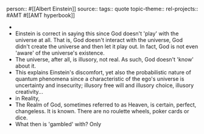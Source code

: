 person:: #[[Albert Einstein]] 
source::
tags:: quote
topic-theme::
rel-projects:: #AMT #[[AMT hyperbook]]

-
- Einstein is correct in saying this since God doesn't 'play' with the universe at all. That is, God doesn't interact with the universe, God didn't create the universe and then let it play out. In fact, God is not even 'aware' of the universe's existence.
- The universe, after all, is illusory, not real. As such, God doesn't 'know' about it.
- This explains Einstein's discomfort, yet also the probabilistic nature of quantum phenomena since a characteristic of the ego's universe is uncertainty and insecurity; illusory free will and illusory choice, illusory creativity...
- in Reality,
- The Realm of God, sometimes referred to as Heaven, is certain, perfect, changeless. It is known. There are no roulette wheels, poker cards or dice.
- What then is 'gambled' with? Only
